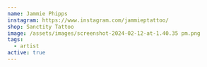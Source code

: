 ```yaml
---
name: Jammie Phipps
instagram: https://www.instagram.com/jammieptattoo/
shop: Sanctity Tattoo
image: /assets/images/screenshot-2024-02-12-at-1.40.35 pm.png
tags:
  - artist
active: true
---
```


